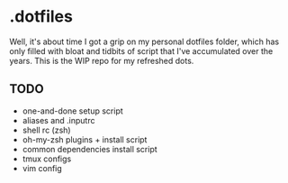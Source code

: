 # .dotfiles

Well, it's about time I got a grip on my personal dotfiles folder, which has only filled with bloat and tidbits of script that I've accumulated over the years. This is the WIP repo for my refreshed dots. 

## TODO
- one-and-done setup script 
- aliases and .inputrc 
- shell rc (zsh)
- oh-my-zsh plugins + install script 
- common dependencies install script 
- tmux configs 
- vim config 
